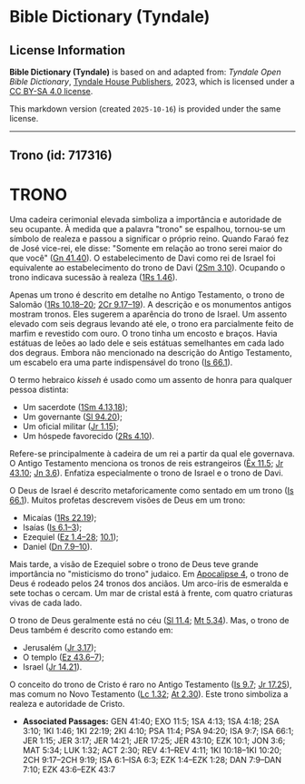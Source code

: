 # Bible Dictionary (Tyndale)

## License Information

**Bible Dictionary (Tyndale)** is based on and adapted from: _Tyndale Open Bible Dictionary_, [Tyndale House Publishers](https://tyndaleopenresources.com/), 2023, which is licensed under a [CC BY-SA 4.0 license](https://creativecommons.org/licenses/by-sa/4.0/legalcode.en).

This markdown version (created `2025-10-16`) is provided under the same license.



--------------------------------

## Trono (id: 717316)

TRONO
=====

Uma cadeira cerimonial elevada simboliza a importância e autoridade de seu ocupante. À medida que a palavra "trono" se espalhou, tornou\-se um símbolo de realeza e passou a significar o próprio reino. Quando Faraó fez de José vice\-rei, ele disse: "Somente em relação ao trono serei maior do que você" ([Gn 41\.40](https://ref.ly/Gen41:40)). O estabelecimento de Davi como rei de Israel foi equivalente ao estabelecimento do trono de Davi ([2Sm 3\.10](https://ref.ly/2Sam3:10)). Ocupando o trono indicava sucessão à realeza ([1Rs 1\.46](https://ref.ly/1Kgs1:46)).

Apenas um trono é descrito em detalhe no Antigo Testamento, o trono de Salomão ([1Rs 10\.18–20](https://ref.ly/1Kgs10:18-1Kgs10:20); [2Cr 9\.17–19](https://ref.ly/2Chr9:17-2Chr9:19)). A descrição e os monumentos antigos mostram tronos. Eles sugerem a aparência do trono de Israel. Um assento elevado com seis degraus levando até ele, o trono era parcialmente feito de marfim e revestido com ouro. O trono tinha um encosto e braços. Havia estátuas de leões ao lado dele e seis estátuas semelhantes em cada lado dos degraus. Embora não mencionado na descrição do Antigo Testamento, um escabelo era uma parte indispensável do trono ([Is 66\.1](https://ref.ly/Isa66:1)).

O termo hebraico *kisseh* é usado como um assento de honra para qualquer pessoa distinta:

* Um sacerdote ([1Sm 4\.13,18](https://ref.ly/1Sam4:13));
* Um governante ([Sl 94\.20](https://ref.ly/Ps94:20));
* Um oficial militar ([Jr 1\.15](https://ref.ly/Jer1:15));
* Um hóspede favorecido ([2Rs 4\.10](https://ref.ly/2Kgs4:10)).

Refere\-se principalmente à cadeira de um rei a partir da qual ele governava. O Antigo Testamento menciona os tronos de reis estrangeiros ([Êx 11\.5](https://ref.ly/Exod11:5); [Jr 43\.10](https://ref.ly/Jer43:10); [Jn 3\.6](https://ref.ly/Jonah3:6)). Enfatiza especialmente o trono de Israel e o trono de Davi.

O Deus de Israel é descrito metaforicamente como sentado em um trono ([Is 66\.1](https://ref.ly/Isa66:1)). Muitos profetas descrevem visões de Deus em um trono:

* Micaías ([1Rs 22\.19](https://ref.ly/1Kgs22:19));
* Isaías ([Is 6\.1–3](https://ref.ly/Isa6:1-Isa6:3));
* Ezequiel ([Ez 1\.4–28](https://ref.ly/Ezek1:4-Ezek1:28); [10\.1](https://ref.ly/Ezek10:1));
* Daniel ([Dn 7\.9–10](https://ref.ly/Dan7:9-Dan7:10)).

Mais tarde, a visão de Ezequiel sobre o trono de Deus teve grande importância no "misticismo do trono" judaico. Em [Apocalipse 4](https://ref.ly/Rev4:1-Rev4:11), o trono de Deus é rodeado pelos 24 tronos dos anciãos. Um arco\-íris de esmeralda e sete tochas o cercam. Um mar de cristal está à frente, com quatro criaturas vivas de cada lado.

O trono de Deus geralmente está no céu ([Sl 11\.4](https://ref.ly/Ps11:4); [Mt 5\.34](https://ref.ly/Matt5:34)). Mas, o trono de Deus também é descrito como estando em:

* Jerusalém ([Jr 3\.17](https://ref.ly/Jer3:17));
* O templo ([Ez 43\.6–7](https://ref.ly/Ezek43:6-Ezek43:7));
* Israel ([Jr 14\.21](https://ref.ly/Jer14:21)).

O conceito do trono de Cristo é raro no Antigo Testamento ([Is 9\.7](https://ref.ly/Isa9:7); [Jr 17\.25](https://ref.ly/Jer17:25)), mas comum no Novo Testamento ([Lc 1\.32](https://ref.ly/Luke1:32); [At 2\.30](https://ref.ly/Acts2:30)). Este trono simboliza a realeza e autoridade de Cristo.

* **Associated Passages:** GEN 41:40; EXO 11:5; 1SA 4:13; 1SA 4:18; 2SA 3:10; 1KI 1:46; 1KI 22:19; 2KI 4:10; PSA 11:4; PSA 94:20; ISA 9:7; ISA 66:1; JER 1:15; JER 3:17; JER 14:21; JER 17:25; JER 43:10; EZK 10:1; JON 3:6; MAT 5:34; LUK 1:32; ACT 2:30; REV 4:1–REV 4:11; 1KI 10:18–1KI 10:20; 2CH 9:17–2CH 9:19; ISA 6:1–ISA 6:3; EZK 1:4–EZK 1:28; DAN 7:9–DAN 7:10; EZK 43:6–EZK 43:7

